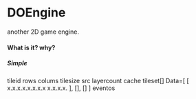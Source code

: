 # DOEngine
another 2D game engine.

#### What is it? why? 

##### Simple 

tileid
rows
colums
tilesize
src
layercount
cache
tileset[]
Data=[
   [
    x.x.x.x.x.x.x.x
    x.x.x.x.
   ],
   [],
   []
]
eventos

